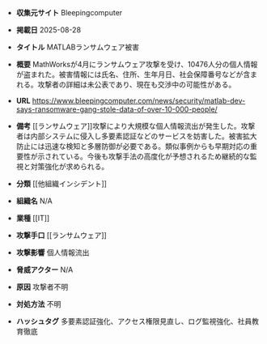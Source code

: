 - **収集元サイト**
Bleepingcomputer

- **掲載日**
2025-08-28

- **タイトル**
MATLABランサムウェア被害

- **概要**
MathWorksが4月にランサムウェア攻撃を受け、10476人分の個人情報が盗まれた。被害情報には氏名、住所、生年月日、社会保障番号などが含まれる。攻撃者の詳細は未公表であり、現在も交渉中の可能性がある。

- **URL**
https://www.bleepingcomputer.com/news/security/matlab-dev-says-ransomware-gang-stole-data-of-over-10-000-people/

- **備考**
[[ランサムウェア]]攻撃により大規模な個人情報流出が発生した。攻撃者は内部システムに侵入し多要素認証などのサービスを妨害した。被害拡大防止には迅速な検知と多層防御が必要である。類似事例からも早期対応の重要性が示されている。今後も攻撃手法の高度化が予想されるため継続的な監視と対策強化が求められる。

- **分類**
[[他組織インシデント]]

- **組織名**
N/A

- **業種**
[[IT]]

- **攻撃手口**
[[ランサムウェア]]

- **攻撃影響**
個人情報流出

- **脅威アクター**
N/A

- **原因**
攻撃者不明

- **対処方法**
不明

- **ハッシュタグ**
多要素認証強化、アクセス権限見直し、ログ監視強化、社員教育徹底
